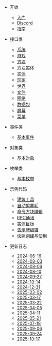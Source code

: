 * 开始

  * [入门](README.md)
  * [Discord](discord.md)
  * [指南](guide.md)

* 接口类

  * [系统](API/System.md)
  * [游戏](API/Minecraft.md)
  * [方块](API/Block.md)
  * [方块实体](API/BlockEntity.md)
  * [实体](API/Entity.md)
  * [玩家](API/Player.md)
  * [世界](API/World.md)
  * [文件](API/File.md)
  * [网络](API/Network.md)
  * [数据包](API/Packet.md)
  * [屏幕](API/Screen.md)
  * [菜单](API/UI.md)

* 事件类

  * [基本事件](Event/)

* 对象类

  * [基本对象](Object/)

* 枚举类

  * [基本枚举](Enum/)

* 示例代码

  * [建筑工具](Code/BuildTool.md)
  * [自动剪羊毛](Code/AutoSheep.md)
  * [命令方块编辑](Code/CommandBlockEdit.md)
  * [RPC通讯](Code/RPC.md)
  * [实体目标](Code/EntityTarget.md)
  * [告示牌编辑](Code/SignEdit.md)
  * [快照创建与使用](Code/Snapshot.md)

* 更新日志

  * [2024-06-16](ChangeLog/2024-06-16.md)
  * [2024-08-03](ChangeLog/2024-08-03.md)
  * [2024-08-06](ChangeLog/2024-08-06.md)
  * [2024-08-10](ChangeLog/2024-08-10.md)
  * [2024-09-27](ChangeLog/2024-09-27.md)
  * [2024-10-14](ChangeLog/2024-10-14.md)
  * [2024-12-31](ChangeLog/2024-12-31.md)
  * [2025-03-02](ChangeLog/2025-03-02.md)
  * [2025-03-17](ChangeLog/2025-03-17.md)
  * [2025-03-22](ChangeLog/2025-03-22.md)
  * [2025-04-05](ChangeLog/2025-04-05.md)
  * [2025-04-11](ChangeLog/2025-04-11.md)
  * [2025-05-21](ChangeLog/2025-05-21.md)
  * [2025-07-18](ChangeLog/2025-07-18.md)
  * [2025-09-06](ChangeLog/2025-09-06.md)
  * [2025-09-24](ChangeLog/2025-09-24.md)
  * [2025-10-17](ChangeLog/2025-10-17.md)



